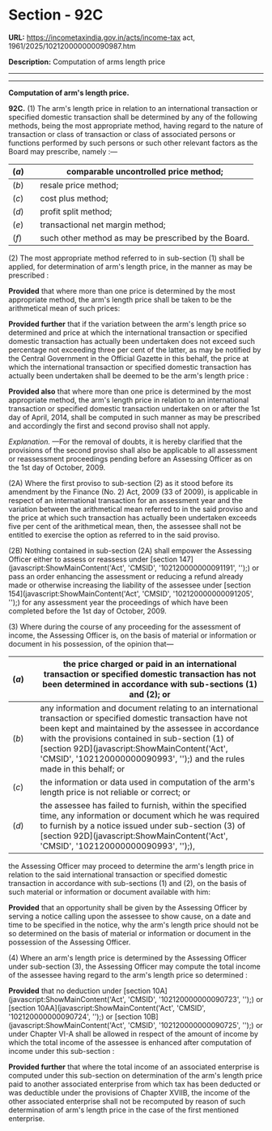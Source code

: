 # Section - 92C

**URL:** https://incometaxindia.gov.in/acts/income-tax act, 1961/2025/102120000000090987.htm

**Description:** Computation of arms length price

---

****

**Computation of arm's length price.**

**92C.** (1) The arm's length price in relation to an international transaction or specified domestic transaction shall be determined by any of the following methods, being the most appropriate method, having regard to the nature of transaction or class of transaction or class of associated persons or functions performed by such persons or such other relevant factors as the Board may prescribe, namely :—

(_a_)|  |  comparable uncontrolled price method;  
---|---|---  
(_b_)|  |  resale price method;  
(_c_)|  |  cost plus method;  
(_d_)|  |  profit split method;  
(_e_)|  |  transactional net margin method;  
(_f_)|  |  such other method as may be prescribed by the Board.  
  
(2) The most appropriate method referred to in sub-section (1) shall be applied, for determination of arm's length price, in the manner as may be prescribed :

**Provided** that where more than one price is determined by the most appropriate method, the arm's length price shall be taken to be the arithmetical mean of such prices:

**Provided further** that if the variation between the arm's length price so determined and price at which the international transaction or specified domestic transaction has actually been undertaken does not exceed such percentage not exceeding three per cent of the latter, as may be notified by the Central Government in the Official Gazette in this behalf, the price at which the international transaction or specified domestic transaction has actually been undertaken shall be deemed to be the arm's length price :

**Provided also** that where more than one price is determined by the most appropriate method, the arm's length price in relation to an international transaction or specified domestic transaction undertaken on or after the 1st day of April, 2014, shall be computed in such manner as may be prescribed and accordingly the first and second proviso shall not apply.

_Explanation._ —For the removal of doubts, it is hereby clarified that the provisions of the second proviso shall also be applicable to all assessment or reassessment proceedings pending before an Assessing Officer as on the 1st day of October, 2009.

(2A) Where the first proviso to sub-section (2) as it stood before its amendment by the Finance (No. 2) Act, 2009 (33 of 2009), is applicable in respect of an international transaction for an assessment year and the variation between the arithmetical mean referred to in the said proviso and the price at which such transaction has actually been undertaken exceeds five per cent of the arithmetical mean, then, the assessee shall not be entitled to exercise the option as referred to in the said proviso.

(2B) Nothing contained in sub-section (2A) shall empower the Assessing Officer either to assess or reassess under [section 147](javascript:ShowMainContent\('Act', 'CMSID', '102120000000091191', ''\);) or pass an order enhancing the assessment or reducing a refund already made or otherwise increasing the liability of the assessee under [section 154](javascript:ShowMainContent\('Act', 'CMSID', '102120000000091205', ''\);) for any assessment year the proceedings of which have been completed before the 1st day of October, 2009.

(3) Where during the course of any proceeding for the assessment of income, the Assessing Officer is, on the basis of material or information or document in his possession, of the opinion that—

(_a_)|  |  the price charged or paid in an international transaction or specified domestic transaction has not been determined in accordance with sub-sections (1) and (2); or  
---|---|---  
(_b_)|  |  any information and document relating to an international transaction or specified domestic transaction have not been kept and maintained by the assessee in accordance with the provisions contained in sub-section (1) of [section 92D](javascript:ShowMainContent\('Act', 'CMSID', '102120000000090993', ''\);) and the rules made in this behalf; or  
(_c_)|  |  the information or data used in computation of the arm's length price is not reliable or correct; or  
(_d_)|  |  the assessee has failed to furnish, within the specified time, any information or document which he was required to furnish by a notice issued under sub-section (3) of [section 92D](javascript:ShowMainContent\('Act', 'CMSID', '102120000000090993', ''\);),  
  
the Assessing Officer may proceed to determine the arm's length price in relation to the said international transaction or specified domestic transaction in accordance with sub-sections (1) and (2), on the basis of such material or information or document available with him:

**Provided** that an opportunity shall be given by the Assessing Officer by serving a notice calling upon the assessee to show cause, on a date and time to be specified in the notice, why the arm's length price should not be so determined on the basis of material or information or document in the possession of the Assessing Officer.

(4) Where an arm's length price is determined by the Assessing Officer under sub-section (3), the Assessing Officer may compute the total income of the assessee having regard to the arm's length price so determined :

**Provided** that no deduction under [section 10A](javascript:ShowMainContent\('Act', 'CMSID', '102120000000090723', ''\);) or [section 10AA](javascript:ShowMainContent\('Act', 'CMSID', '102120000000090724', ''\);) or [section 10B](javascript:ShowMainContent\('Act', 'CMSID', '102120000000090725', ''\);) or under Chapter VI-A shall be allowed in respect of the amount of income by which the total income of the assessee is enhanced after computation of income under this sub-section :

**Provided further** that where the total income of an associated enterprise is computed under this sub-section on determination of the arm's length price paid to another associated enterprise from which tax has been deducted or was deductible under the provisions of Chapter XVIIB, the income of the other associated enterprise shall not be recomputed by reason of such determination of arm's length price in the case of the first mentioned enterprise.